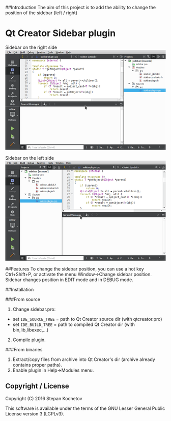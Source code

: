 ##Introduction
The aim of this project is to add the ability to change the position of the sidebar (left / right)

# Qt Creator Sidebar plugin

Sidebar on the right side
![Screen](demo/sidebar_right_side.png?raw=true)

Sidebar on the left side
![Screen](demo/sidebar_left_side.png?raw=true)

##Features
To change the sidebar position, you can use a hot key Ctrl+Shift+P, or activate the menu Window->Change sidebar position.
Sidebar changes position in EDIT mode and in DEBUG mode.

##Installation

###From source
1. Change sidebar.pro:

 - set `IDE_SOURCE_TREE` = path to Qt Creator source dir (with qtcreator.pro)
 - set `IDE_BUILD_TREE` = path to compiled Qt Creator dir (with bin,lib,libexec,...)

2. Compile plugin.

###From binaries
1. Extract/copy files from archive into Qt Creator's dir (archive already contains proper paths).
2. Enable plugin in Help->Modules menu.

## Copyright / License

Copyright (C) 2016 Stepan Kochetov

This software is available under the terms of the GNU Lesser General Public License version 3 (LGPLv3).
